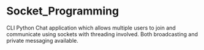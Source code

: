 # Socket_Programming
CLI Python Chat application which allows multiple users to join and communicate using sockets with threading involved. Both broadcasting and private messaging available. 
